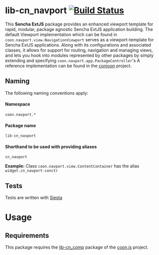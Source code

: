 # lib-cn_navport  [![Build Status](https://travis-ci.org/coon/lib-cn_navport.svg?branch=master)](https://travis-ci.org/coon/lib-cn_navport)
This **Sencha ExtJS** package provides an enhanced viewport template for rapid, 
modular, package agnostic Sencha ExtJS application building.
The default Viewport implementation which can be found in `coon.navport.view.NavigationViewport` 
serves as a viewport-template for Sencha ExtJS applications. Along with its configurations and
associated classes, it allows for support for routing, navigation and managing views, and lets 
you hook into modules represented by other packages by simply extending and specifying 
`coon.navport.app.PackageController`'s 
A reference implementation can be found in the [conjoon](https://github.com/conjoon) project.

## Naming
The following naming conventions apply:

#### Namespace
`coon.navport.*`
#### Package name
`lib-cn_navport`
#### Shorthand to be used with providing aliases
`cn_navport`

**Example:**
Class `coon.navport.view.ContentContainer` has the alias `widget.cn_navport-conctr`

## Tests
Tests are written with [Siesta](https://bryntum.com/siesta)

# Usage
## Requirements
This package requires the [lib-cn_comp](https://github.com/coon-js/lib-cn_comp) package of the [coon.js](https://github.com/coon-js) project.
